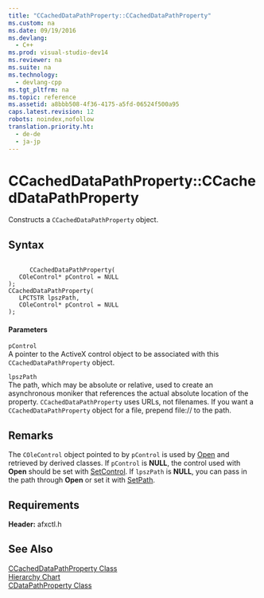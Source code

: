 ```yaml
---
title: "CCachedDataPathProperty::CCachedDataPathProperty"
ms.custom: na
ms.date: 09/19/2016
ms.devlang: 
  - C++
ms.prod: visual-studio-dev14
ms.reviewer: na
ms.suite: na
ms.technology: 
  - devlang-cpp
ms.tgt_pltfrm: na
ms.topic: reference
ms.assetid: a8bbb508-4f36-4175-a5fd-06524f500a95
caps.latest.revision: 12
robots: noindex,nofollow
translation.priority.ht: 
  - de-de
  - ja-jp
---
```

# CCachedDataPathProperty::CCachedDataPathProperty
Constructs a `CCachedDataPathProperty` object.  
  
## Syntax  
  
```  
  
      CCachedDataPathProperty(  
   COleControl* pControl = NULL  
);  
CCachedDataPathProperty(  
   LPCTSTR lpszPath,  
   COleControl* pControl = NULL  
);  
```  
  
#### Parameters  
 `pControl`  
 A pointer to the ActiveX control object to be associated with this `CCachedDataPathProperty` object.  
  
 `lpszPath`  
 The path, which may be absolute or relative, used to create an asynchronous moniker that references the actual absolute location of the property. `CCachedDataPathProperty` uses URLs, not filenames. If you want a `CCachedDataPathProperty` object for a file, prepend file:// to the path.  
  
## Remarks  
 The `COleControl` object pointed to by `pControl` is used by [Open](../vs140/CDataPathProperty--Open.md) and retrieved by derived classes. If `pControl` is **NULL**, the control used with **Open** should be set with [SetControl](../vs140/CDataPathProperty--SetControl.md). If `lpszPath` is **NULL**, you can pass in the path through **Open** or set it with [SetPath](../vs140/CDataPathProperty--SetPath.md).  
  
## Requirements  
 **Header:** afxctl.h  
  
## See Also  
 [CCachedDataPathProperty Class](../vs140/CCachedDataPathProperty-Class.md)   
 [Hierarchy Chart](../vs140/Hierarchy-Chart.md)   
 [CDataPathProperty Class](../vs140/CDataPathProperty-Class.md)